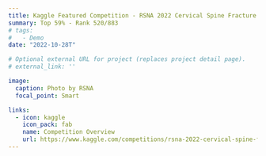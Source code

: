 ```yaml
---
title: Kaggle Featured Competition - RSNA 2022 Cervical Spine Fracture Detection
summary: Top 59% - Rank 520/883
# tags:
#   - Demo
date: "2022-10-28T"

# Optional external URL for project (replaces project detail page).
# external_link: ''

image:
  caption: Photo by RSNA
  focal_point: Smart

links:
  - icon: kaggle
    icon_pack: fab
    name: Competition Overview
    url: https://www.kaggle.com/competitions/rsna-2022-cervical-spine-fracture-detection
---
```

